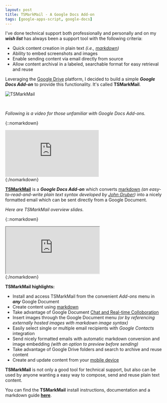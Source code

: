 ```yaml
---
layout: post
title: TSMarkMail - A Google Docs Add-on
tags: [google-apps-script, google-docs]
---
```


I've done technical support both professionally and personally and on my ***wish list*** has always been a support tool with the following criteria:

* Quick content creation in plain text *(i.e., [markdown](https://daringfireball.net/projects/markdown/))*
* Ability to embed screenshots and images
* Enable sending content via email directly from source 
* Allow content archival in a labeled, searchable format for easy retrieval and reuse

Leveraging the [Google Drive](https://www.google.com/drive/) platform, I decided to build a simple ***Google Docs Add-on*** to provide this functionality.  It's called **TSMarkMail**.

![TSMarkMail](https://techstreams.github.io/tsmarkmail/images/ts.png)

<br>

*Following is a video for those unfamiliar with Google Docs Add-ons.*

{::nomarkdown}
<div class='embed-container'>
	<iframe src='https://www.youtube.com/embed/lZqX6ocwHWU' frameborder=0 allowfullscreen></iframe>
</div>
{:/nomarkdown}

**[TSMarkMail](http://tsmarkmail.tech-streams.com)** is a ***Google Docs Add-on*** which converts [markdown](https://daringfireball.net/projects/markdown/) *(an easy-to-read-and-write plain text syntax developed by [John Gruber](https://daringfireball.net/))* into a nicely formatted email which can be sent directly from a Google Document.  

*Here are TSMarkMail overview slides.* 

{::nomarkdown}
<div class="embed-container">
    <iframe src="https://docs.google.com/presentation/d/1pdAJ2q5t_ELO5hBqdBvb6HoAm79fEio55fJhxNvv0Wo/embed?start=false&amp;loop=false&amp;delayms=3000" allowfullscreen></iframe>
</div>
{:/nomarkdown}


**TSMarkMail highlights:**

* Install and access TSMarkMail from the convenient *Add-ons* menu in ***any*** Google Document
* Create content using [markdown](https://daringfireball.net/projects/markdown/)
* Take advantage of Google Document [Chat and Real-time Colloboration](https://support.google.com/docs/answer/2494891)
* Insert images through the Google Document menu *(or by referencing externally hosted images with markdown image syntax)*
* Easily select single or multiple email recipients with *Google Contacts* integration
* Send nicely formatted emails with automatic markdown conversion and image embedding *(with an option to preview before sending)*
* Take advantage of Google Drive folders and search to archive and reuse content
* Create and update content from your [mobile device](https://support.google.com/docs/topic/6039984)

**TSMarkMail** is not only a good tool for technical support, but also can be used by anyone wanting a easy way to compose, send and reuse plain text content.

You can find the **TSMarkMail** install instructions, documentation and a markdown guide **[here](http://tsmarkmail.tech-streams.com)**.

